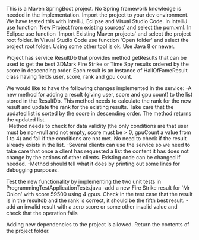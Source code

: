 This is a Maven SpringBoot project. No Spring framework knowledge is needed in the implementation. Import the project to your dev environment.
We have tested this with IntelliJ, Eclipse and Visual Studio Code. In IntelliJ use function 'New Project from existing sources' and select the pom.xml. 
In Eclipse use function 'Import Existing Maven projects' and select the project root folder. In Visual Studio Code use function 'Open folder' and select 
the project root folder. Using some other tool is ok. Use Java 8 or newer.

Project has service ResultDb that provides method getResults that can be used to get the best 3DMark Fire Strike or Time Spy results ordered by the score in descending order.
Each result is an instance of HallOfFameResult class having fields user, score, rank and gpu count.

We would like to have the following changes implemented in the service:
-A new method for adding a result (giving user, score and gpu count) to the list stored in the ResultDb. This method needs to calculate the rank for the new result and 
update the rank for the existing results. Take care that the updated list is sorted by the score in descending order. The method returns the updated list.  
-Method needs to check for data validity (the only conditions are that user must be non-null and not empty, score must be > 0, gpuCount a value from 1 to 4) and 
fail if the conditions are not met. No need to check if the result already exists in the list.
-Several clients can use the service so we need to take care that once a client has requested a list the content it has does not change by the actions of other clients. 
Existing code can be changed if needed. 
-Method should tell what it does by printing out some lines for debugging purposes.

Test the new functionality by implementing the two unit tests in ProgrammingTestApplicationTests.java
-add a new Fire Strike result for 'Mr Onion' with score 59500 using 4 gpus. Check in the test case that the result is in the resultdb and the rank is correct, it 
should be the fifth best result.
-add an invalid result with a zero score or some other invalid value and check that the operation fails

Adding new dependencies to the project is allowed. Return the contents of the project folder.